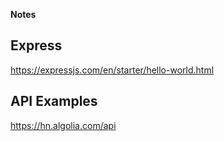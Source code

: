 **Notes**

## Express

<https://expressjs.com/en/starter/hello-world.html>

## API Examples

<https://hn.algolia.com/api>
